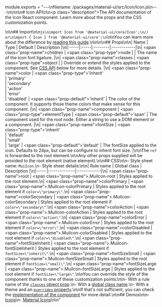 module.exports = "---\nfilename: /packages/material-ui/src/Icon/Icon.js\n---\n\n<!--- This documentation is automatically generated, do not try to edit it. -->\n\n# Icon API\n\n<p class=\"description\">The API documentation of the Icon React component. Learn more about the props and the CSS customization points.</p>\n\n## Import\n\n```js\nimport Icon from '@material-ui/core/Icon';\n// or\nimport { Icon } from '@material-ui/core';\n```\n\nYou can learn more about the difference by [reading this guide](/guides/minimizing-bundle-size/).\n\n\n\n## Props\n\n| Name | Type | Default | Description |\n|:-----|:-----|:--------|:------------|\n| <span class=\"prop-name\">children</span> | <span class=\"prop-type\">node</span> |  | The name of the icon font ligature. |\n| <span class=\"prop-name\">classes</span> | <span class=\"prop-type\">object</span> |  | Override or extend the styles applied to the component. See [CSS API](#css) below for more details. |\n| <span class=\"prop-name\">color</span> | <span class=\"prop-type\">'inherit'<br>&#124;&nbsp;'primary'<br>&#124;&nbsp;'secondary'<br>&#124;&nbsp;'action'<br>&#124;&nbsp;'error'<br>&#124;&nbsp;'disabled'</span> | <span class=\"prop-default\">'inherit'</span> | The color of the component. It supports those theme colors that make sense for this component. |\n| <span class=\"prop-name\">component</span> | <span class=\"prop-type\">elementType</span> | <span class=\"prop-default\">'span'</span> | The component used for the root node. Either a string to use a DOM element or a component. |\n| <span class=\"prop-name\">fontSize</span> | <span class=\"prop-type\">'inherit'<br>&#124;&nbsp;'default'<br>&#124;&nbsp;'small'<br>&#124;&nbsp;'large'</span> | <span class=\"prop-default\">'default'</span> | The fontSize applied to the icon. Defaults to 24px, but can be configure to inherit font size. |\n\nThe `ref` is forwarded to the root element.\n\nAny other props supplied will be provided to the root element (native element).\n\n## CSS\n\n- Style sheet name: `MuiIcon`.\n- Style sheet details:\n\n| Rule name | Global class | Description |\n|:-----|:-------------|:------------|\n| <span class=\"prop-name\">root</span> | <span class=\"prop-name\">.MuiIcon-root</span> | Styles applied to the root element.\n| <span class=\"prop-name\">colorPrimary</span> | <span class=\"prop-name\">.MuiIcon-colorPrimary</span> | Styles applied to the root element if `color=\"primary\"`.\n| <span class=\"prop-name\">colorSecondary</span> | <span class=\"prop-name\">.MuiIcon-colorSecondary</span> | Styles applied to the root element if `color=\"secondary\"`.\n| <span class=\"prop-name\">colorAction</span> | <span class=\"prop-name\">.MuiIcon-colorAction</span> | Styles applied to the root element if `color=\"action\"`.\n| <span class=\"prop-name\">colorError</span> | <span class=\"prop-name\">.MuiIcon-colorError</span> | Styles applied to the root element if `color=\"error\"`.\n| <span class=\"prop-name\">colorDisabled</span> | <span class=\"prop-name\">.MuiIcon-colorDisabled</span> | Styles applied to the root element if `color=\"disabled\"`.\n| <span class=\"prop-name\">fontSizeInherit</span> | <span class=\"prop-name\">.MuiIcon-fontSizeInherit</span> | Styles applied to the root element if `fontSize=\"inherit\"`.\n| <span class=\"prop-name\">fontSizeSmall</span> | <span class=\"prop-name\">.MuiIcon-fontSizeSmall</span> | Styles applied to the root element if `fontSize=\"small\"`.\n| <span class=\"prop-name\">fontSizeLarge</span> | <span class=\"prop-name\">.MuiIcon-fontSizeLarge</span> | Styles applied to the root element if `fontSize=\"large\"`.\n\nYou can override the style of the component thanks to one of these customization points:\n\n- With a rule name of the [`classes` object prop](/customization/components/#overriding-styles-with-classes).\n- With a [global class name](/customization/components/#overriding-styles-with-global-class-names).\n- With a theme and an [`overrides` property](/customization/globals/#css).\n\nIf that's not sufficient, you can check the [implementation of the component](https://github.com/Foso/material-ui/blob/master/packages/material-ui/src/Icon/Icon.js) for more detail.\n\n## Demos\n\n- [Icons](/components/icons/)\n- [Material Icons](/components/material-icons/)\n\n"